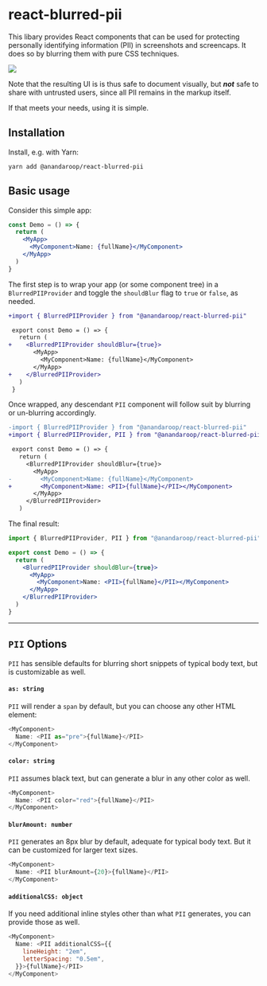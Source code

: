 # react-blurred-pii

This libary provides React components that can be used for protecting personally identifying information (PII) in screenshots and screencaps. It does so by blurring them with pure CSS techniques.

<img src="https://user-images.githubusercontent.com/140521/119067134-629ffe80-b9af-11eb-84dd-da16ae54a7f1.gif" />

Note that the resulting UI is is thus safe to document visually, but _**not**_ safe to share with untrusted users, since all PII remains in the markup itself.

If that meets your needs, using it is simple.

## Installation

Install, e.g. with Yarn:

```
yarn add @anandaroop/react-blurred-pii
```

## Basic usage

Consider this simple app:

```jsx
const Demo = () => {
  return (
    <MyApp>
      <MyComponent>Name: {fullName}</MyComponent>
    </MyApp>
  )
}
```

The first step is to wrap your app (or some component tree) in a `BlurredPIIProvider` and toggle the `shouldBlur` flag to `true` or `false`, as needed.

```diff
+import { BlurredPIIProvider } from "@anandaroop/react-blurred-pii"

 export const Demo = () => {
   return (
+    <BlurredPIIProvider shouldBlur={true}>
       <MyApp>
         <MyComponent>Name: {fullName}</MyComponent>
       </MyApp>
+    </BlurredPIIProvider>
   )
 }
```

Once wrapped, any descendant `PII` component will follow suit by blurring or un-blurring accordingly.

```diff
-import { BlurredPIIProvider } from "@anandaroop/react-blurred-pii"
+import { BlurredPIIProvider, PII } from "@anandaroop/react-blurred-pii"

 export const Demo = () => {
   return (
     <BlurredPIIProvider shouldBlur={true}>
       <MyApp>
-        <MyComponent>Name: {fullName}</MyComponent>
+        <MyComponent>Name: <PII>{fullName}</PII></MyComponent>
       </MyApp>
     </BlurredPIIProvider>
   )
```

The final result:

```jsx
import { BlurredPIIProvider, PII } from "@anandaroop/react-blurred-pii"

export const Demo = () => {
  return (
    <BlurredPIIProvider shouldBlur={true}>
      <MyApp>
        <MyComponent>Name: <PII>{fullName}</PII></MyComponent>
      </MyApp>
    </BlurredPIIProvider>
  )
}
```

---

## `PII` Options

`PII` has sensible defaults for blurring short snippets of typical body text, but is customizable as well.

#### `as: string`

`PII` will render a `span` by default, but you can choose any other HTML element:

```js
<MyComponent>
  Name: <PII as="pre">{fullName}</PII>
</MyComponent>
```

#### `color: string`

`PII` assumes black text, but can generate a blur in any other color as well.

```js
<MyComponent>
  Name: <PII color="red">{fullName}</PII>
</MyComponent>
```

#### `blurAmount: number`

`PII` generates an 8px blur by default, adequate for typical body text. But it can be customized for larger text sizes.

```js
<MyComponent>
  Name: <PII blurAmount={20}>{fullName}</PII>
</MyComponent>
```

#### `additionalCSS: object`

If you need additional inline styles other than what `PII` generates, you can provide those as well.

```js
<MyComponent>
  Name: <PII additionalCSS={{
    lineHeight: "2em",
    letterSpacing: "0.5em",
  }}>{fullName}</PII>
</MyComponent>
```


